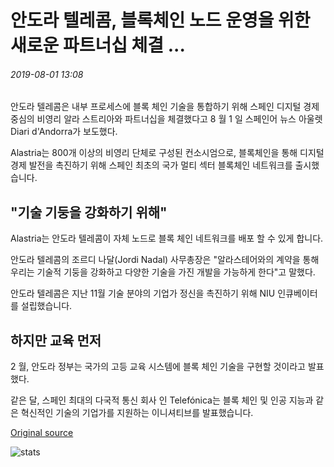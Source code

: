 # 안도라 텔레콤, 블록체인 노드 운영을 위한 새로운 파트너십 체결 ...

###### 2019-08-01 13:08

안도라 텔레콤은 내부 프로세스에 블록 체인 기술을 통합하기 위해 스페인 디지털 경제 중심의 비영리 알라 스트리아와 파트너십을 체결했다고 8 월 1 일 스페인어 뉴스 아울렛 Diari d'Andorra가 보도했다.

Alastria는 800개 이상의 비영리 단체로 구성된 컨소시엄으로, 블록체인을 통해 디지털 경제 발전을 촉진하기 위해 스페인 최초의 국가 멀티 섹터 블록체인 네트워크를 출시했습니다.

## "기술 기둥을 강화하기 위해"

Alastria는 안도라 텔레콤이 자체 노드로 블록 체인 네트워크를 배포 할 수 있게 합니다.

안도라 텔레콤의 조르디 나달(Jordi Nadal) 사무총장은 "알라스테어와의 계약을 통해 우리는 기술적 기둥을 강화하고 다양한 기술을 가진 개발을 가능하게 한다"고 말했다.

안도라 텔레콤은 지난 11월 기술 분야의 기업가 정신을 촉진하기 위해 NIU 인큐베이터를 설립했습니다.

## 하지만 교육 먼저

2 월, 안도라 정부는 국가의 고등 교육 시스템에 블록 체인 기술을 구현할 것이라고 발표했다.

같은 달, 스페인 최대의 다국적 통신 회사 인 Telefónica는 블록 체인 및 인공 지능과 같은 혁신적인 기술의 기업가를 지원하는 이니셔티브를 발표했습니다.

[Original source](https://cointelegraph.com/news/andorra-telecom-inks-new-partnership-to-run-blockchain-node)

![stats](https://c.statcounter.com/11760860/0/a89fa40b/1/ "stats")
